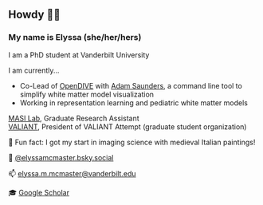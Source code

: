 ## Howdy 🤠👋 
### My name is Elyssa (she/her/hers)
I am a PhD student at Vanderbilt University

I am currently...
* Co-Lead of [OpenDIVE](https://github.com/MASILab/open_dive) with [Adam Saunders](https://github.com/saundersresearch), a command line tool to simplify white matter model visualization
* Working in representation learning and pediatric white matter models

[MASI Lab](https://my.vanderbilt.edu/masi/), Graduate Research Assistant\
[VALIANT](https://www.vanderbilt.edu/valiant/), President of VALIANT Attempt (graduate student organization)

🤪 Fun fact: I got my start in imaging science with medieval Italian paintings!

🦋 [@elyssamcmaster.bsky.social](https://bsky.app/profile/elyssamcmaster.bsky.social)

📫 elyssa.m.mcmaster@vanderbilt.edu

🎓 [Google Scholar](https://scholar.google.com/citations?user=clsolRwAAAAJ&hl=en)

<!--
**ElyssaMcMaster/ElyssaMcMaster** is a ✨ _special_ ✨ repository because its `README.md` (this file) appears on your GitHub profile.

Here are some ideas to get you started:

- 🔭 I’m currently working on ...
- 🌱 I’m currently learning ...
- 👯 I’m looking to collaborate on ...
- 🤔 I’m looking for help with ...
- 💬 Ask me about ...
- 📫 How to reach me: ...
- 😄 Pronouns: ...
- ⚡ Fun fact: ...
-->
